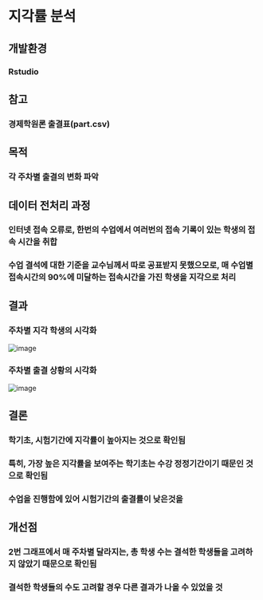 # 지각률 분석
## 개발환경
### Rstudio
## 참고
### 경제학원론 출결표(part.csv)
## 목적
### 각 주차별 출결의 변화 파악
## 데이터 전처리 과정
### 인터넷 접속 오류로, 한번의 수업에서 여러번의 접속 기록이 있는 학생의 접속 시간을 취합
### 수업 결석에 대한 기준을 교수님께서 따로 공표받지 못했으모로, 매 수업별 접속시간의 90%에 미달하는 접속시간을 가진 학생을 지각으로 처리
## 결과
### 주차별 지각 학생의 시각화
![image](https://user-images.githubusercontent.com/83806593/142983553-b4914ac9-5bf5-4d60-8bdd-2701341a35c9.png)
### 주차별 출결 상황의 시각화
![image](https://user-images.githubusercontent.com/83806593/142983450-c283fb45-f454-46d8-8d49-d98d3ad2236f.png)
## 결론
### 학기초, 시험기간에 지각률이 높아지는 것으로 확인됨 
### 특히, 가장 높은 지각률을 보여주는 학기초는 수강 정정기간이기 때문인 것으로 확인됨
### 수업을 진행함에 있어 시험기간의 출결률이 낮은것을 
## 개선점
### 2번 그래프에서 매 주차별 달라지는, 총 학생 수는 결석한 학생들을 고려하지 않았기 때문으로 확인됨
### 결석한 학생들의 수도 고려할 경우 다른 결과가 나올 수 있었을 것
